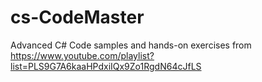 # cs-CodeMaster

Advanced C# Code samples and hands-on exercises from https://www.youtube.com/playlist?list=PLS9G7A6kaaHPdxiIQx9Zo1RgdN64cJfLS
